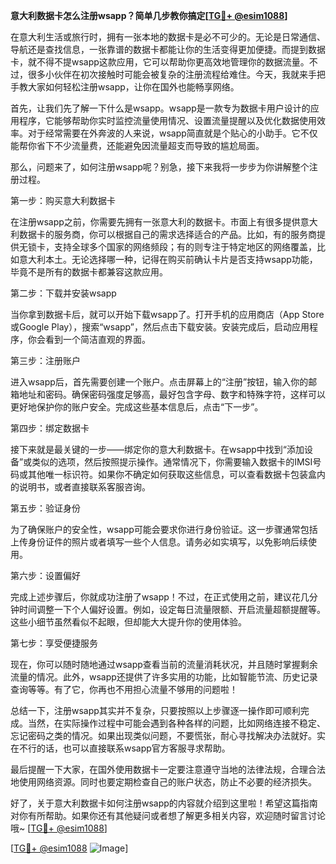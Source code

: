 **意大利数据卡怎么注册wsapp？简单几步教你搞定[[TG💪+ @esim1088](https://t.me/s/esim1088)]**

在意大利生活或旅行时，拥有一张本地的数据卡是必不可少的。无论是日常通信、导航还是查找信息，一张靠谱的数据卡都能让你的生活变得更加便捷。而提到数据卡，就不得不提wsapp这款应用，它可以帮助你更高效地管理你的数据流量。不过，很多小伙伴在初次接触时可能会被复杂的注册流程给难住。今天，我就来手把手教大家如何轻松注册wsapp，让你在国外也能畅享网络。

首先，让我们先了解一下什么是wsapp。wsapp是一款专为数据卡用户设计的应用程序，它能够帮助你实时监控流量使用情况、设置流量提醒以及优化数据使用效率。对于经常需要在外奔波的人来说，wsapp简直就是个贴心的小助手。它不仅能帮你省下不少流量费，还能避免因流量超支而导致的尴尬局面。

那么，问题来了，如何注册wsapp呢？别急，接下来我将一步步为你讲解整个注册过程。

第一步：购买意大利数据卡

在注册wsapp之前，你需要先拥有一张意大利的数据卡。市面上有很多提供意大利数据卡的服务商，你可以根据自己的需求选择适合的产品。比如，有的服务商提供无锁卡，支持全球多个国家的网络频段；有的则专注于特定地区的网络覆盖，比如意大利本土。无论选择哪一种，记得在购买前确认卡片是否支持wsapp功能，毕竟不是所有的数据卡都兼容这款应用。

第二步：下载并安装wsapp

当你拿到数据卡后，就可以开始下载wsapp了。打开手机的应用商店（App Store或Google Play），搜索“wsapp”，然后点击下载安装。安装完成后，启动应用程序，你会看到一个简洁直观的界面。

第三步：注册账户

进入wsapp后，首先需要创建一个账户。点击屏幕上的“注册”按钮，输入你的邮箱地址和密码。确保密码强度足够高，最好包含字母、数字和特殊字符，这样可以更好地保护你的账户安全。完成这些基本信息后，点击“下一步”。

第四步：绑定数据卡

接下来就是最关键的一步——绑定你的意大利数据卡。在wsapp中找到“添加设备”或类似的选项，然后按照提示操作。通常情况下，你需要输入数据卡的IMSI号码或其他唯一标识符。如果你不确定如何获取这些信息，可以查看数据卡包装盒内的说明书，或者直接联系客服咨询。

第五步：验证身份

为了确保账户的安全性，wsapp可能会要求你进行身份验证。这一步骤通常包括上传身份证件的照片或者填写一些个人信息。请务必如实填写，以免影响后续使用。

第六步：设置偏好

完成上述步骤后，你就成功注册了wsapp！不过，在正式使用之前，建议花几分钟时间调整一下个人偏好设置。例如，设定每日流量限额、开启流量超额提醒等。这些小细节虽然看似不起眼，但却能大大提升你的使用体验。

第七步：享受便捷服务

现在，你可以随时随地通过wsapp查看当前的流量消耗状况，并且随时掌握剩余流量的情况。此外，wsapp还提供了许多实用的功能，比如智能节流、历史记录查询等等。有了它，你再也不用担心流量不够用的问题啦！

总结一下，注册wsapp其实并不复杂，只要按照以上步骤逐一操作即可顺利完成。当然，在实际操作过程中可能会遇到各种各样的问题，比如网络连接不稳定、忘记密码之类的情况。如果出现类似问题，不要慌张，耐心寻找解决办法就好。实在不行的话，也可以直接联系wsapp官方客服寻求帮助。

最后提醒一下大家，在国外使用数据卡一定要注意遵守当地的法律法规，合理合法地使用网络资源。同时也要定期检查自己的账户状态，防止不必要的经济损失。

好了，关于意大利数据卡如何注册wsapp的内容就介绍到这里啦！希望这篇指南对你有所帮助。如果你还有其他疑问或者想了解更多相关内容，欢迎随时留言讨论哦~ [[TG💪+ @esim1088](https://t.me/s/esim1088)] 

[[TG💪+ @esim1088](https://t.me/s/esim1088) ![Image](https://i.postimg.cc/4NQfJmqS/Snipaste-2025-05-13-00-14-12.png)]